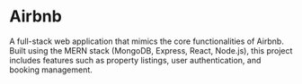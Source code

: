 # Airbnb
A full-stack web application that mimics the core functionalities of Airbnb. Built using the MERN stack (MongoDB, Express, React, Node.js), this project includes features such as property listings, user authentication, and booking management.
